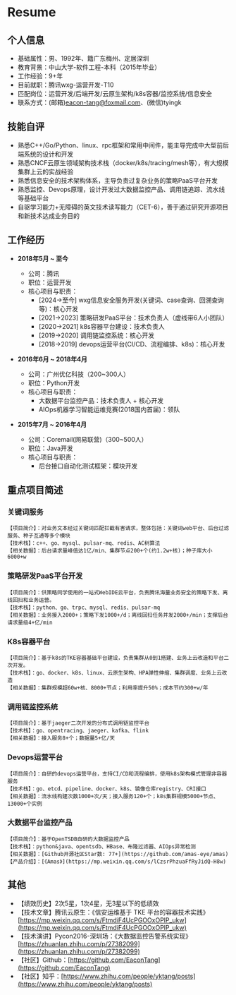 # Resume

## 个人信息
- 基础属性：男、1992年、籍广东梅州、定居深圳
- 教育背景：中山大学-软件工程-本科（2015年毕业）
- 工作经验：9+年
- 目前就职：腾讯wxg-运营开发-T10
- 匹配岗位：运营开发/后端开发/云原生架构/k8s容器/监控系统/信息安全
- 联系方式：(邮箱)eacon-tang@foxmail.com、(微信)tyingk


## 技能自评
- 熟悉C++/Go/Python、linux、rpc框架和常用中间件，能主导完成中大型前后端系统的设计和开发
- 熟悉CNCF云原生领域架构技术栈（docker/k8s/tracing/mesh等），有大规模集群上云的实战经验
- 熟悉信息安全的技术架构体系，主导负责过复杂业务的策略PaaS平台开发
- 熟悉监控、Devops原理，设计开发过大数据监控产品、调用链追踪、流水线等基础平台
- 自驱学习能力+无障碍的英文技术读写能力（CET-6），善于通过研究开源项目和新技术达成业务目的


## 工作经历
- **2018年5月 ~ 至今**
  - 公司：腾讯
  - 职位：运营开发
  - 核心项目与职责：
    - [2024→至今]  wxg信息安全服务开发(关键词、case查询、回溯查询等)：核心开发
    - [2021→2023] 策略研发PaaS平台：技术负责人（虚线带6人小团队）
    - [2020→2021] k8s容器平台建设：技术负责人
    - [2019→2020] 调用链监控系统：核心开发
    - [2018→2019] devops运营平台(CI/CD、流程编排、k8s)：核心开发


- **2016年6月 ~ 2018年4月**
  - 公司：广州优亿科技（200~300人）
  - 职位：Python开发
  - 核心项目与职责：
    - 大数据平台监控产品：技术负责人 + 核心开发
    - AIOps机器学习智能运维竞赛(2018国内首届)：领队

- **2015年7月 ~ 2016年4月**
  - 公司：Coremail(网易联营)（300~500人）
  - 职位：Java开发
  - 核心项目与职责：
    - 后台接口自动化测试框架：模块开发


## 重点项目简述

### 关键词服务
```
【项目简介】：对业务文本经过关键词匹配拦截有害请求，整体包括：关键词web平台、后台过滤服务、种子互通等多个模块
【技术栈】：c++、go、mysql、pulsar-mq、redis、AC树算法
【相关数据】：后台请求量峰值达1亿/min、集群节点200+个(约1.2w+核)；种子库大小6000+w
```


### 策略研发PaaS平台开发
```
【项目简介】：供策略同学使用的一站式WebIDE云平台，负责腾讯海量业务安全的策略下发、离线回扫和业务运营。
【技术栈】：python、go、trpc、mysql、redis、pulsar-mq
【相关数据】：业务接入2000+；策略下发1000+/d；离线回扫任务并发2000+/min；支撑后台请求量级4+亿/min
```

### K8s容器平台
```
【项目简介】：基于k8s的TKE容器基础平台建设，负责集群从0到1搭建、业务上云改造和平台二次开发。
【技术栈】：go、docker、k8s、linux、云原生架构、HPA弹性伸缩、集群调度、业务上云改造
【相关数据】：集群规模超60w+核、8000+节点；利用率提升50%；成本节约300+w/年
```

### 调用链监控系统
```
【项目简介】：基于jaeger二次开发的分布式调用链监控平台
【技术栈】：go、opentracing、jaeger、kafka、flink
【相关数据】：接入服务8+个；数据量5+亿/天
```

### Devops运营平台
```
【项目简介】：自研的devops运营平台，支持CI/CD和流程编排，使用k8s架构模式管理非容器服务
【技术栈】：go、etcd、pipeline、docker、k8s、镜像仓库registry、CRI接口
【相关数据】：流水线构建次数1000+次/天；接入服务120+个；k8s集群规模5000+节点、13000+个实例
```


### 大数据平台监控产品
```
【项目简介】：基于OpenTSDB自研的大数据监控产品
【技术栈】：python&java、opentsdb、HBase、布隆过滤器、AIOps异常检测
【相关数据】：[Github开源社区Star数: 77+](https://github.com/amas-eye/amas)
【产品介绍】：[《Amas》](https://mp.weixin.qq.com/s/lCzsrPhzuaFfRyJidQ-H8w)
```


## 其他
- 【绩效历史】2次5星，1次4星，无3星以下的低绩效
- 【技术文章】腾讯云原生：《信安运维基于 TKE 平台的容器技术实践》[https://mp.weixin.qq.com/s/FtmdiF4UcPGOOxOPlP_ukw](https://mp.weixin.qq.com/s/FtmdiF4UcPGOOxOPlP_ukw)
- 【技术演讲】Pycon2016-深圳场：《大数据监控告警系统实现》[https://zhuanlan.zhihu.com/p/27382099](https://zhuanlan.zhihu.com/p/27382099)
- 【社区】Github：[https://github.com/EaconTang](https://github.com/EaconTang)
- 【社区】知乎：[https://www.zhihu.com/people/yktang/posts](https://www.zhihu.com/people/yktang/posts)

